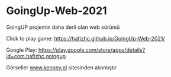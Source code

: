 # GoingUp-Web-2021

GoingUP projemin daha derli olan web sürümü

Click to play game: https://hafizhc.github.io/GoingUp-Web-2021/

Google Play: https://play.google.com/store/apps/details?id=com.hafizhc.goingup

Görseller www.kenney.nl sitesinden alınmıştır
